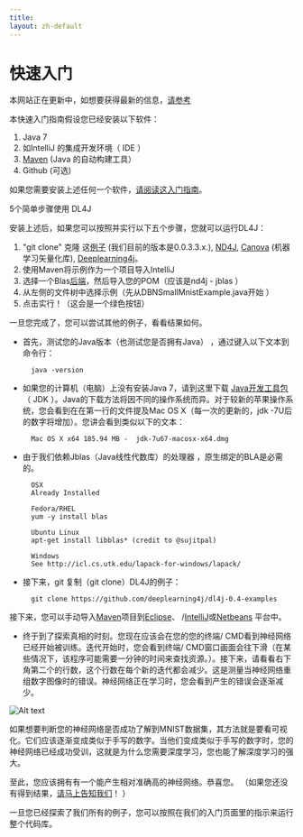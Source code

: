 ```yaml
---
title: 
layout: zh-default
---
```


# 快速入门

本网站正在更新中，如想要获得最新的信息，[请参考](../quickstart.html) 

本快速入门指南假设您已经安装以下软件：

1. Java 7
2. 如IntelliJ 的集成开发环境（ IDE ）
3. [Maven](../maven.html) (Java 的自动构建工具）
4. Github (可选)

如果您需要安装上述任何一个软件，[请阅读这入门指南](http://nd4j.org/getstarted.html)。

5个简单步骤使用 DL4J 

安装上述后，如果您可以按照并实行以下五个步骤，您就可以运行DL4J：

1. "git clone" 克隆 这[例子](https://github.com/deeplearning4j/dl4j-0.0.3.3-examples) (我们目前的版本是0.0.3.3.x.), [ND4J](https://github.com/deeplearning4j/nd4j), [Canova](https://github.com/deeplearning4j/Canova) (机器学习矢量化库), [Deeplearning4j](https://github.com/deeplearning4j/deeplearning4j)。
2. 使用Maven将示例作为一个项目导入IntelliJ
3. 选择一个Blas[后端](http://nd4j.org/dependencies.html)，然后导入您的POM（应该是nd4j - jblas ）
4. 从左侧的文件树中选择示例（先从DBNSmallMnistExample.java开始 ）
5. 点击实行！（这会是一个绿色按钮）

一旦您完成了，您可以尝试其他的例子，看看结果如何。

* 首先，测试您的Java版本（也测试您是否拥有Java） ，通过键入以下文本到命令行：

		java -version

* 如果您的计算机（电脑）上没有安装Java 7，请到这里下载 [Java开发工具包](http://www.oracle.com/technetwork/java/javase/downloads/jdk7-downloads-1880260.html)（ JDK ）。Java的下载方法将因不同的操作系统而异。对于较新的苹果操作系统，您会看到在在第一行的文件提及Mac OS X（每一次的更新的，jdk -7U后的数字将增加）。您讲会看到类似以下的文本：

		Mac OS X x64 185.94 MB -  jdk-7u67-macosx-x64.dmg

* 由于我们依赖Jblas（Java线性代数库）的处理器 ，原生绑定的BLA是必需的。

		OSX
		Already Installed
		
		Fedora/RHEL
		yum -y install blas
		
		Ubuntu Linux
		apt-get install libblas* (credit to @sujitpal)
		
		Windows
		See http://icl.cs.utk.edu/lapack-for-windows/lapack/

* 接下来，git 复制（git clone）DL4J的例子：

		git clone https://github.com/deeplearning4j/dl4j-0.4-examples

接下来，您可以手动导入[Maven](https://maven.apache.org/download.cgi)项目到[Eclipse](http://books.sonatype.com/m2eclipse-book/reference/creating-sect-importing-projects.html)、 /[IntelliJ](https://www.jetbrains.com/idea/help/importing-project-from-maven-model.html)或[Netbeans](http://wiki.netbeans.org/MavenBestPractices) 平台中。

* 终于到了探索真相的时刻。您现在应该会在您的您的终端/ CMD看到神经网络已经开始被训练。迭代开始时，您会看到终端/ CMD窗口画面会往下滑（在某些情况下，该程序可能需要一分钟的时间来查找资源。）。接下来，请看看右下角第二个的行数，这个行数在每个新的迭代都会减少。这是测量当神经网络重组数字图像时的错误。神经网络正在学习时，您会看到产生的错误会逐渐减少。

![Alt text](../img/learning.png)

如果想要判断您的神经网络是否成功了解到MNIST数据集，其方法就是要看可视化。它们应该逐渐变成类似于手写的数字。当他们变成类似于手写的数字时，您的神经网络已经成功受训，这就是为什么您需要深度学习，您也能了解深度学习的强大。

至此，您应该拥有有一个能产生相对准确高的神经网络。恭喜您。 （如果您还没有得到结果，[请马上告知我们](mailto:chris@skymind.io)！ ）

一旦您已经探索了我们所有的例子，您可以按照在我们的入门页面里的指示来运行整个代码库。

